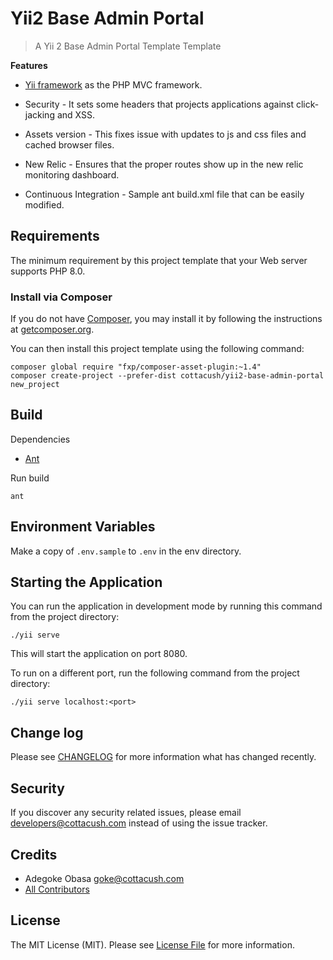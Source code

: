 #  Yii2 Base Admin Portal
> A Yii 2 Base Admin Portal Template Template


**Features**

- [Yii framework](http://www.yiiframework.com/) as the PHP MVC framework.
 
- Security - It sets some headers that projects applications against click-jacking and XSS.

- Assets version - This fixes issue with updates to js and css files and cached browser files.

- New Relic - Ensures that the proper routes show up in the new relic monitoring dashboard.

- Continuous Integration - Sample ant build.xml file that can be easily modified.

## Requirements

The minimum requirement by this project template that your Web server supports PHP 8.0.

### Install via Composer

If you do not have [Composer](http://getcomposer.org/), you may install it by following the instructions at [getcomposer.org](http://getcomposer.org/doc/00-intro.md#installation-nix).

You can then install this project template using the following command:

~~~
composer global require "fxp/composer-asset-plugin:~1.4"
composer create-project --prefer-dist cottacush/yii2-base-admin-portal new_project
~~~



## Build

Dependencies 

- [Ant](http://ant.apache.org/) 

Run build
```
ant
```

## Environment Variables
Make a copy of `.env.sample` to `.env` in the env directory.

## Starting the Application
You can run the application in development mode by running this command from the project directory:

```
./yii serve
```

This will start the application on port 8080.

To run on a different port, run the following command from the project directory:

```
./yii serve localhost:<port>
```

## Change log

Please see [CHANGELOG](CHANGELOG.md) for more information what has changed recently.

## Security

If you discover any security related issues, please email <developers@cottacush.com> instead of using the issue tracker.

## Credits

- Adegoke Obasa <goke@cottacush.com>
- [All Contributors](https://github.com/CottaCush/yii2-base-admin-portal/graphs/contributors)

## License

The MIT License (MIT). Please see [License File](LICENSE.md) for more information.
